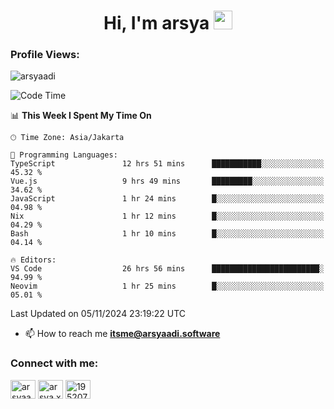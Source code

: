 <h1 align="center">Hi, I'm arsya 
  <img src="https://media.giphy.com/media/hvRJCLFzcasrR4ia7z/giphy.gif" width="30px"/>
</h1>

<p align="left"> <h3>Profile Views:</h3> <img src="https://komarev.com/ghpvc/?username=arsyaadi&label=Profile%20views&color=0e75b6&style=flat" alt="arsyaadi" /> </p>

<!--START_SECTION:waka-->
![Code Time](http://img.shields.io/badge/Code%20Time-3%2C367%20hrs%2031%20mins-blue)

📊 **This Week I Spent My Time On** 

```text
🕑︎ Time Zone: Asia/Jakarta

💬 Programming Languages: 
TypeScript               12 hrs 51 mins      ███████████░░░░░░░░░░░░░░   45.32 % 
Vue.js                   9 hrs 49 mins       █████████░░░░░░░░░░░░░░░░   34.62 % 
JavaScript               1 hr 24 mins        █░░░░░░░░░░░░░░░░░░░░░░░░   04.98 % 
Nix                      1 hr 12 mins        █░░░░░░░░░░░░░░░░░░░░░░░░   04.29 % 
Bash                     1 hr 10 mins        █░░░░░░░░░░░░░░░░░░░░░░░░   04.14 % 

🔥 Editors: 
VS Code                  26 hrs 56 mins      ████████████████████████░   94.99 % 
Neovim                   1 hr 25 mins        █░░░░░░░░░░░░░░░░░░░░░░░░   05.01 % 
```


 Last Updated on 05/11/2024 23:19:22 UTC
<!--END_SECTION:waka-->

- 📫 How to reach me **itsme@arsyaadi.software**


<h3 align="left">Connect with me:</h3>
<p align="left">
<a href="https://linkedin.com/in/arsyaadi" target="blank"><img align="center" src="https://raw.githubusercontent.com/rahuldkjain/github-profile-readme-generator/master/src/images/icons/Social/linked-in-alt.svg" alt="arsyaadi" height="30" width="40" /></a>
<a href="https://fb.com/arsya.xkz" target="blank"><img align="center" src="https://raw.githubusercontent.com/rahuldkjain/github-profile-readme-generator/master/src/images/icons/Social/facebook.svg" alt="arsya.xkz" height="30" width="40" /></a>
<a href="https://stackoverflow.com/users/19520749" target="blank"><img align="center" src="https://raw.githubusercontent.com/rahuldkjain/github-profile-readme-generator/master/src/images/icons/Social/stack-overflow.svg" alt="19520749" height="30" width="40" /></a>
</p>
